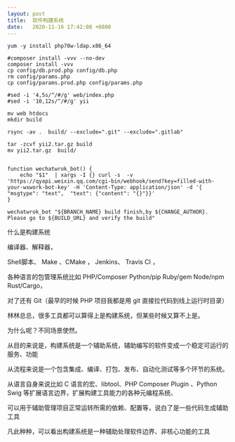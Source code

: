 ```yaml
---
layout: post
title:  软件构建系统
date:   2020-11-16 17:42:08 +0800
---
```



``` shell
yum -y install php70w-ldap.x86_64

#composer install -vvv --no-dev
composer install -vvv
cp config/db.prod.php config/db.php
rm config/params.php
cp config/params.prod.php config/params.php

#sed -i '4,5s/^/#/g' web/index.php
#sed -i '10,12s/^/#/g' yii

mv web htdocs
mkdir build

rsync -av .  build/ --exclude=".git" --exclude=".gitlab"

tar -zcvf yii2.tar.gz build
mv yii2.tar.gz  build/


function wechatwrok_bot() {
    echo "$1"  | xargs -I {} curl -s  -v 'https://qyapi.weixin.qq.com/cgi-bin/webhook/send?key=filled-with-your-wxwork-bot-key' -H 'Content-Type: application/json' -d '{ "msgtype": "text",  "text": {"content": "{}"}}'
}

wechatwrok_bot "${BRANCH_NAME} build finish,by ${CHANGE_AUTHOR}. Please go to ${BUILD_URL} and verify the build"

```

什么是构建系统

编译器、解释器，

Shell脚本、 Make 、CMake ， Jenkins、 Travis CI ，

各种语言的包管理系统比如 PHP/Composer Python/pip Ruby/gem  Node/npm Rust/Cargo，

对了还有 Git（最早的时候 PHP 项目我都是用 git 直接拉代码到线上运行时目录）

林林总总，很多工具都可以算得上是构建系统，但某些时候又算不上是。

为什么呢？不同场景使然。


从目的来说是，构建系统是一个辅助系统，辅助编写的软件变成一个稳定可运行的服务、功能

从流程来说是一个包含集成、编译、打包、发布、自动化测试等多个环节的系统。

从语言自身来说比如 C 语言的宏、libtool、PHP Composer Plugin 、Python Swig 等扩展语言边界，扩展构建工具能力的各种元编程系统、

可以用于辅助管理项目正常运转所需的依赖、配置等，说白了是一些代码生成辅助工具

凡此种种，可以看出构建系统是一种辅助处理软件边界、非核心功能的工具







